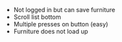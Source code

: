 - Not logged in but can save furniture
- Scroll list bottom
- Multiple presses on button (easy)
- Furniture does not load up